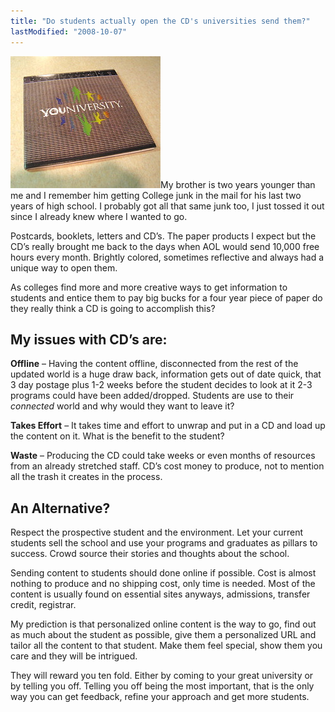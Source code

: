 ```yaml
---
title: "Do students actually open the CD's universities send them?"
lastModified: "2008-10-07"
---
```


[![Youniversity](/images/2922470801_43897a9896_m.jpg)](http://www.flickr.com/photos/dorkstyle/2922470801/ "Youniversity by Nick DeNardis, on Flickr")My brother is two years younger than me and I remember him getting College junk in the mail for his last two years of high school. I probably got all that same junk too, I just tossed it out since I already knew where I wanted to go.

Postcards, booklets, letters and CD’s. The paper products I expect but the CD’s really brought me back to the days when AOL would send 10,000 free hours every month. Brightly colored, sometimes reflective and always had a unique way to open them.

As colleges find more and more creative ways to get information to students and entice them to pay big bucks for a four year piece of paper do they really think a CD is going to accomplish this?

## My issues with CD’s are:

**Offline** – Having the content offline, disconnected from the rest of the updated world is a huge draw back, information gets out of date quick, that 3 day postage plus 1-2 weeks before the student decides to look at it 2-3 programs could have been added/dropped. Students are use to their _connected_ world and why would they want to leave it?

**Takes Effort** – It takes time and effort to unwrap and put in a CD and load up the content on it. What is the benefit to the student?

**Waste** – Producing the CD could take weeks or even months of resources from an already stretched staff. CD’s cost money to produce, not to mention all the trash it creates in the process.

## An Alternative?

Respect the prospective student and the environment. Let your current students sell the school and use your programs and graduates as pillars to success. Crowd source their stories and thoughts about the school.

Sending content to students should done online if possible. Cost is almost nothing to produce and no shipping cost, only time is needed. Most of the content is usually found on essential sites anyways, admissions, transfer credit, registrar.

My prediction is that personalized online content is the way to go, find out as much about the student as possible, give them a personalized URL and tailor all the content to that student. Make them feel special, show them you care and they will be intrigued.

They will reward you ten fold. Either by coming to your great university or by telling you off. Telling you off being the most important, that is the only way you can get feedback, refine your approach and get more students.
